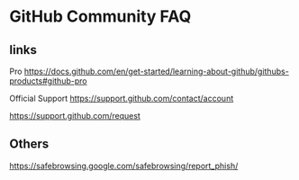 # GitHub Community FAQ

## links

Pro https://docs.github.com/en/get-started/learning-about-github/githubs-products#github-pro

Official Support https://support.github.com/contact/account

https://support.github.com/request

## Others

https://safebrowsing.google.com/safebrowsing/report_phish/

